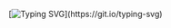 [![Typing SVG](https://readme-typing-svg.demolab.com?font=Fira+Code&pause=1000&width=435&lines=Hello+world!+Welcome+to+my+GitHub.;Let%E2%80%99s+code+something+great.)](https://git.io/typing-svg)

<!--
**adeahmed/adeahmed** is a ✨ _special_ ✨ repository because its `README.md` (this file) appears on your GitHub profile.

Here are some ideas to get you started:

- 🔭 I’m currently working on ...
- 🌱 I’m currently learning ...
- 👯 I’m looking to collaborate on ...
- 🤔 I’m looking for help with ...
- 💬 Ask me about ...
- 📫 How to reach me: ...
- 😄 Pronouns: ...
- ⚡ Fun fact: ...
-->
